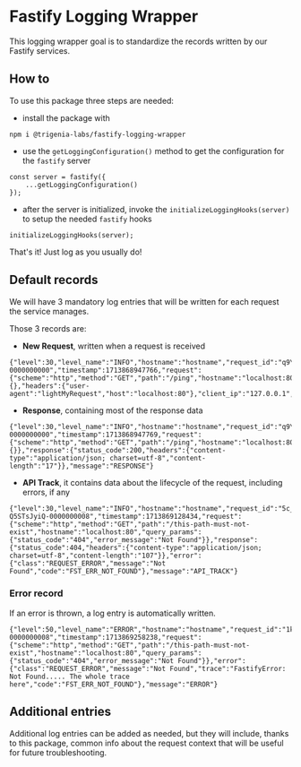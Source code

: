 # Fastify Logging Wrapper

This logging wrapper goal is to standardize the records written by our Fastify services.

## How to

To use this package three steps are needed:
- install the package with
```
npm i @trigenia-labs/fastify-logging-wrapper
```

- use the `getLoggingConfiguration()` method to get the configuration for the `fastify` server
```
const server = fastify({
    ...getLoggingConfiguration()
});
```

- after the server is initialized, invoke the `initializeLoggingHooks(server)` to setup the needed `fastify` hooks
```
initializeLoggingHooks(server);
```

That's it! Just log as you usually do!

## Default records

We will have 3 mandatory log entries that will be written for each request the service manages.

Those 3 records are:
- **New Request**, written when a request is received
```
{"level":30,"level_name":"INFO","hostname":"hostname","request_id":"q9Y6NwwbRimle4TxcXRPkQ-0000000000","timestamp":1713868947766,"request":{"scheme":"http","method":"GET","path":"/ping","hostname":"localhost:80","query_params":{},"headers":{"user-agent":"lightMyRequest","host":"localhost:80"},"client_ip":"127.0.0.1","user_agent":"lightMyRequest"},"message":"NEW_REQUEST"}
```
- **Response**, containing most of the response data
```
{"level":30,"level_name":"INFO","hostname":"hostname","request_id":"q9Y6NwwbRimle4TxcXRPkQ-0000000000","timestamp":1713868947769,"request":{"scheme":"http","method":"GET","path":"/ping","hostname":"localhost:80","query_params":{}},"response":{"status_code":200,"headers":{"content-type":"application/json; charset=utf-8","content-length":"17"}},"message":"RESPONSE"}
```
- **API Track**, it contains data about the lifecycle of the request, including errors, if any
```
{"level":30,"level_name":"INFO","hostname":"hostname","request_id":"5c_RLAnSS4y9-Q5STsJyiQ-0000000008","timestamp":1713869128434,"request":{"scheme":"http","method":"GET","path":"/this-path-must-not-exist","hostname":"localhost:80","query_params":{"status_code":"404","error_message":"Not Found"}},"response":{"status_code":404,"headers":{"content-type":"application/json; charset=utf-8","content-length":"107"}},"error":{"class":"REQUEST_ERROR","message":"Not Found","code":"FST_ERR_NOT_FOUND"},"message":"API_TRACK"}
```

### Error record

If an error is thrown, a log entry is automatically written.

```
{"level":50,"level_name":"ERROR","hostname":"hostname","request_id":"1kPptKhMSeyZ9OwcSwBxhg-0000000008","timestamp":1713869258238,"request":{"scheme":"http","method":"GET","path":"/this-path-must-not-exist","hostname":"localhost:80","query_params":{"status_code":"404","error_message":"Not Found"}},"error":{"class":"REQUEST_ERROR","message":"Not Found","trace":"FastifyError: Not Found..... The whole trace here","code":"FST_ERR_NOT_FOUND"},"message":"ERROR"}
```

## Additional entries

Additional log entries can be added as needed, but they will include, thanks to this package, common info about the request context that will be useful for future troubleshooting.
